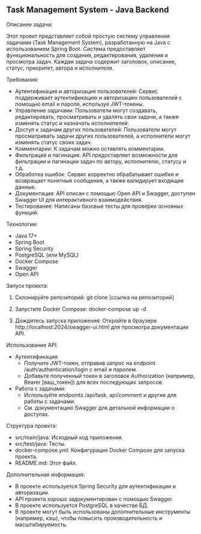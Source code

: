 ## Task Management System - Java Backend

Описание задачи:

Этот проект представляет собой простую систему управления задачами (Task Management System), разработанную на Java с использованием Spring Boot. Система предоставляет функциональность для создания, редактирования, удаления и просмотра задач. Каждая задача содержит заголовок, описание, статус, приоритет, автора и исполнителя.

Требования:

* Аутентификация и авторизация пользователей:  Сервис поддерживает аутентификацию и авторизацию пользователей с помощью email и пароля, используя JWT-токены.
* Управление задачами: Пользователи могут создавать, редактировать, просматривать и удалять свои задачи, а также изменять статус и назначать исполнителей.
* Доступ к задачам других пользователей: Пользователи могут просматривать задачи других пользователей, а исполнители могут изменять статус своих задач.
* Комментарии: К задачам можно оставлять комментарии.
* Фильтрация и пагинация:  API предоставляет возможности для фильтрации и пагинации задач по автору, исполнителю, статусу и т.д.
* Обработка ошибок:  Сервис корректно обрабатывает ошибки и возвращает понятные сообщения, а также валидирует входящие данные.
* Документация:  API описан с помощью Open API и Swagger, доступен Swagger UI для интерактивного взаимодействия.
* Тестирование: Написаны базовые тесты для проверки основных функций.

Технологии:

* Java 17+
* Spring Boot
* Spring Security
* PostgreSQL (или MySQL)
* Docker Compose
* Swagger
* Open API

Запуск проекта:

1. Склонируйте репозиторий:
   git clone [ссылка на репозиторий]

2. Запустите Docker Compose:
   docker-compose up -d

3. Дождитесь запуска приложения:  Откройте в браузере http://localhost:2024/swagger-ui.html  для  просмотра  документации  API.

Использование API:

* Аутентификация:
    * Получите  JWT-токен,  отправив  запрос  на  endpoint /auth/authentication/login  с  email  и  паролем.
    * Добавьте  полученный  токен  в  заголовок  Authorization  (например,  Bearer [ваш_токен])  для  всех  последующих  запросов.
* Работа с задачами:
    * Используйте  endpoints  /api/task, api/comment  и  другие  для  работы  с  задачами.
    * См.  документацию  Swagger  для  детальной  информации  о  доступах.

Структура проекта:

* src/main/java:  Исходный  код  приложения.
* src/test/java:  Тесты.
* docker-compose.yml:  Конфигурация  Docker  Compose  для  запуска  проекта.
* README.md:  Этот  файл.

Дополнительная информация:

*  В  проекте  используется  Spring  Security  для  аутентификации  и  авторизации.
*  API  проекта  хорошо  задокументирован  с  помощью  Swagger.
*  В  проекте  используется  PostgreSQL  в  качестве  БД.
*  В  проекте  могут  быть  использованы  дополнительные  инструменты  (например,  кэш),  чтобы  повысить  производительность  и  масштабируемость.
